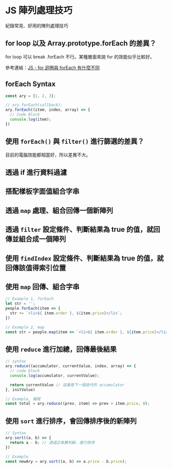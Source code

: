 # JS 陣列處理技巧

紀錄常見、好用的陣列處理技巧

## for loop 以及 Array.prototype.forEach 的差異？

for loop 可以 break .forEach 不行。某種層面來說 for 的效能似乎比較好。

參考連結：[JS - for 迴圈與 forEach 有什麼不同](https://www.casper.tw/development/2020/10/05/js-for-loop-vs-for-each/)

## forEach Syntax

```js
const ary = [1, 2, 3];

// ary.forEach(callback);
ary.forEach((item, index, array) => {
  // Code Block
  console.log(item);
})
```

## 使用 `forEach()` 與 `filter()` 進行篩選的差異？

目前的電腦效能都相當好，所以差異不大。

## 透過 if 進行資料過濾

## 搭配樣板字面值組合字串

## 透過 `map` 處理、組合回傳一個新陣列

## 透過 `filter` 設定條件、判斷結果為 true 的值，就回傳並組合成一個陣列

## 使用 `findIndex` 設定條件、判斷結果為 true 的值，就回傳該值得索引位置

## 使用 `map` 回傳、組合字串

```js
// Example 1, forEach
let str = '';
people.forEach(item => {
  str += `<li>${ item.order }, ${item.price}</li>`;
})

// Example 2, map
const str = people.map(item => `<li>${ item.order }, ${item.price}</li>`).join('');

```

## 使用 `reduce` 進行加總，回傳最後結果

```js
// syntax
ary.reduce((accumulator, currentValue, index, array) => {
  // code block
  console.log(accumulator, currentValue);

  return currentValue // 這會是下一個迭代的 accumulator
}, initValue)

// Example, 縮寫
const total = ary.reduce((prev, item) => prev + item.price, 0);
```

## 使用 `sort` 進行排序，會回傳排序後的新陣列

```js
// Syntax
ary.sort((a, b) => {
  return a - b; // 透過正負數判斷，進行排序
})

// Example
const newAry = ary.sort((a, b) => a.price - b.price);
```
